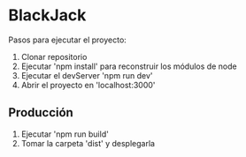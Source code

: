 # BlackJack 
Pasos para ejecutar el proyecto:

1. Clonar repositorio
2. Ejecutar 'npm install' para reconstruir los módulos de node
3. Ejecutar el devServer 'npm run dev'
4. Abrir el proyecto en 'localhost:3000'

## Producción

1. Ejecutar 'npm run build'
2. Tomar la carpeta 'dist' y desplegarla